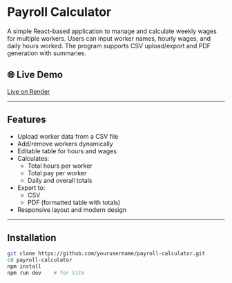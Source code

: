# Payroll Calculator

A simple React-based application to manage and calculate weekly wages for multiple workers. Users can input worker names, hourly wages, and daily hours worked. The program supports CSV upload/export and PDF generation with summaries.

## 🌐 Live Demo

[Live on Render](https://payroll-calculator-k09n.onrender.com/) 

---

## Features

- Upload worker data from a CSV file
- Add/remove workers dynamically
- Editable table for hours and wages
- Calculates:
  - Total hours per worker
  - Total pay per worker
  - Daily and overall totals
- Export to:
  - CSV
  - PDF (formatted table with totals)
- Responsive layout and modern design

---

## Installation

```bash
git clone https://github.com/yourusername/payroll-calculator.git
cd payroll-calculator
npm install
npm run dev    # for Vite

